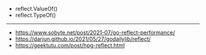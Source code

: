 
- reflect.ValueOf()
- reflect.TypeOf()

---

- https://www.sobyte.net/post/2021-07/go-reflect-performance/
- https://darjun.github.io/2021/05/27/godailylib/reflect/
- https://geektutu.com/post/hpg-reflect.html

